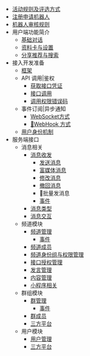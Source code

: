 * [活动规则及评选方式](md/guize.md)
* [注册申请机器人](md/01_zhuce.md)
* [机器人审核规则](md/examine.md)
* 用户端功能简介
    * [基础对话](md/02_BasicDialogue.md)
    * [资料卡与设置](md/03_coverset.md)
    * [分享推荐与搜索](md/04_ShareSearch.md)
* 接入开发准备
    * [框架](md/05_framework.md)
    * API 调用|鉴权
        * [获取接口凭证](md/06_geiinterface.md)
        * [接口调用](md/07_Interfacecall.md)
        * [调用权限错误码](md/08_errorcode.md)
    * 事件订阅|异步通知
        * [WebSocket方式](md/09_websocket.md)
        * [🚫WebHook 方式](md/10_webhook.md)
    * [用户身份机制](md/11_usermerber.md)
* 服务端接口
    * 消息相关
        * [消息收发](md/12_Message-send-re.md)
            * [发送消息](md/12_Message-send-re-01.md)
            * [富媒体消息](md/12_Message-send-re-02.md)
            * [修改消息](md/12_Message-send-re-03.md)
            * [撤回消息](md/12_Message-send-re-04.md)
            * 🚫批量发消息
            * [事件](md/12_Message-send-re-05.md)
        * [消息类型](md/13_message-type.md)
        * [消息交互](md/14_Message-Interaction.md)
    * 频道模块
        * [频道管理](md/15_channel-management.md)
            * [事件](md/15_channel-management-1.md)
        * [频道成员](md/16_chennel-user.md)
        * [频道身份组与权限管理](md/17_merber-permissions.md)
        * [接口授权管理](md/18_permissions.md)
        * [发言管理](md/19_message.md)
        * [内容管理](md/20_content.md)
        * [小程序相关](md/21_app.md)
    * 群组模块
        * [群管理](md/22_qun-set.md)
            * [事件](md/22_qun-set-1.md)
        * [群成员](md/23_qun-user.md)
        * [三方平台](md/24_qun-other.md)
    * 用户模块
        * [用户管理](md/25_user.md)
        * [三方平台](md/26_other.md)
